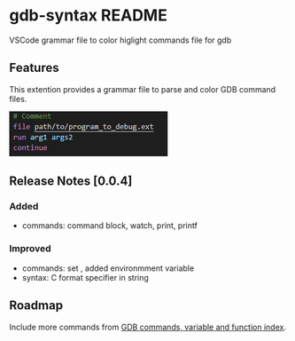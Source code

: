 # gdb-syntax README

VSCode grammar file to color higlight commands file for gdb

## Features

This extention provides a grammar file to parse and color GDB command files.

![Color highlight](images/basic.png)

## Release Notes [0.0.4]

### Added
* commands: command block, watch, print, printf

### Improved

* commands: set , added environmment variable
* syntax: C format specifier in string

## Roadmap

Include more commands from [GDB commands, variable and function index](https://sourceware.org/gdb/current/onlinedocs/gdb/Command-and-Variable-Index.html#Command-and-Variable-Index).

